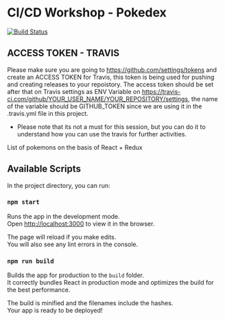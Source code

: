 # CI/CD Workshop - Pokedex 

[![Build Status](https://travis-ci.com/ofirattia/bgu-session.svg?branch=master)](https://travis-ci.com/ofirattia/bgu-session)

## ACCESS TOKEN - TRAVIS
Please make sure you are going to https://github.com/settings/tokens and create an ACCESS TOKEN for Travis, this token is being used for pushing and creating releases to your repoistory.
The access token should be set after that on Travis settings as ENV Variable on https://travis-ci.com/github/YOUR_USER_NAME/YOUR_REPOSITORY/settings, the name of the variable should be GITHUB_TOKEN since we are using it in the .travis.yml file in this project.
- Please note that its not a must for this session, but you can do it to understand how you can use the travis for further activities.
 
List of pokemons on the basis of React + Redux 

## Available Scripts 

In the project directory, you can run:

### `npm start` 

Runs the app in the development mode.<br>
Open [http://localhost:3000](http://localhost:3000) to view it in the browser.

The page will reload if you make edits.<br>
You will also see any lint errors in the console.

### `npm run build` 
 
Builds the app for production to the `build` folder.<br>
It correctly bundles React in production mode and optimizes the build for the best performance.

The build is minified and the filenames include the hashes.<br>
Your app is ready to be deployed!


